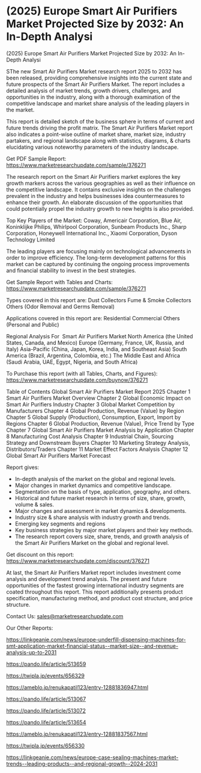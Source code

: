 # (2025) Europe Smart Air Purifiers Market Projected Size by 2032: An In-Depth Analysi

(2025) Europe Smart Air Purifiers Market Projected Size by 2032: An In-Depth Analysi

SThe new Smart Air Purifiers Market research report 2025 to 2032 has been released, providing comprehensive insights into the current state and future prospects of the Smart Air Purifiers Market. The report includes a detailed analysis of market trends, growth drivers, challenges, and opportunities in the industry, along with a thorough examination of the competitive landscape and market share analysis of the leading players in the market.

This report is detailed sketch of the business sphere in terms of current and future trends driving the profit matrix. The Smart Air Purifiers Market report also indicates a point-wise outline of market share, market size, industry partakers, and regional landscape along with statistics, diagrams, & charts elucidating various noteworthy parameters of the industry landscape.

Get PDF Sample Report: https://www.marketresearchupdate.com/sample/376271

The research report on the Smart Air Purifiers market explores the key growth markers across the various geographies as well as their influence on the competitive landscape. It contains exclusive insights on the challenges prevalent in the industry and helps businesses idea countermeasures to enhance their growth. An elaborate discussion of the opportunities that could potentially propel the industry growth to new heights is also provided.

Top Key Players of the Market:
Coway, Americair Corporation, Blue Air, Koninklijke Philips, Whirlpool Corporation, Sunbeam Products Inc., Sharp Corporation, Honeywell International Inc., Xiaomi Corporation, Dyson Technology Limited


The leading players are focusing mainly on technological advancements in order to improve efficiency. The long-term development patterns for this market can be captured by continuing the ongoing process improvements and financial stability to invest in the best strategies.

Get Sample Report with Tables and Charts: https://www.marketresearchupdate.com/sample/376271

Types covered in this report are:
Dust Collectors
Fume & Smoke Collectors
Others (Odor Removal and Germs Removal)


Applications covered in this report are:
Residential
Commercial
Others (Personal and Public)


Regional Analysis For  Smart Air Purifiers Market
North America (the United States, Canada, and Mexico)
Europe (Germany, France, UK, Russia, and Italy)
Asia-Pacific (China, Japan, Korea, India, and Southeast Asia)
South America (Brazil, Argentina, Colombia, etc.)
The Middle East and Africa (Saudi Arabia, UAE, Egypt, Nigeria, and South Africa)

To Purchase this report (with all Tables, Charts, and Figures): https://www.marketresearchupdate.com/buynow/376271

Table of Contents
Global Smart Air Purifiers Market Report 2025
Chapter 1 Smart Air Purifiers Market Overview
Chapter 2 Global Economic Impact on Smart Air Purifiers Industry
Chapter 3 Global Market Competition by Manufacturers
Chapter 4 Global Production, Revenue (Value) by Region
Chapter 5 Global Supply (Production), Consumption, Export, Import by Regions
Chapter 6 Global Production, Revenue (Value), Price Trend by Type
Chapter 7 Global Smart Air Purifiers Market Analysis by Application
Chapter 8 Manufacturing Cost Analysis
Chapter 9 Industrial Chain, Sourcing Strategy and Downstream Buyers
Chapter 10 Marketing Strategy Analysis, Distributors/Traders
Chapter 11 Market Effect Factors Analysis
Chapter 12 Global Smart Air Purifiers Market Forecast

Report gives:

- In-depth analysis of the market on the global and regional levels.
- Major changes in market dynamics and competitive landscape.
- Segmentation on the basis of type, application, geography, and others.
- Historical and future market research in terms of size, share, growth, volume & sales.
- Major changes and assessment in market dynamics & developments.
- Industry size & share analysis with industry growth and trends.
- Emerging key segments and regions
- Key business strategies by major market players and their key methods.
- The research report covers size, share, trends, and growth analysis of the Smart Air Purifiers Market on the global and regional level.

Get discount on this report: https://www.marketresearchupdate.com/discount/376271

At last, the Smart Air Purifiers Market report includes investment come analysis and development trend analysis. The present and future opportunities of the fastest growing international industry segments are coated throughout this report. This report additionally presents product specification, manufacturing method, and product cost structure, and price structure.

Contact Us:
sales@marketresearchupdate.com

Our Other Reports:

https://linkgeanie.com/news/europe-underfill-dispensing-machines-for-smt-application-market-financial-status--market-size--and-revenue-analysis-up-to-2031

https://pando.life/article/513659

https://twipla.jp/events/656329

https://ameblo.jp/renukapatil123/entry-12881836947.html

https://pando.life/article/513067

https://pando.life/article/513072

https://pando.life/article/513654

https://ameblo.jp/renukapatil123/entry-12881837567.html

https://twipla.jp/events/656330

https://linkgeanie.com/news/europe-case-sealing-machines-market-trends--leading-products--and-regional-growth--2024-2031
